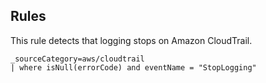 ## Rules

This rule detects that logging stops on Amazon CloudTrail.

```text
_sourceCategory=aws/cloudtrail
| where isNull(errorCode) and eventName = "StopLogging"
```